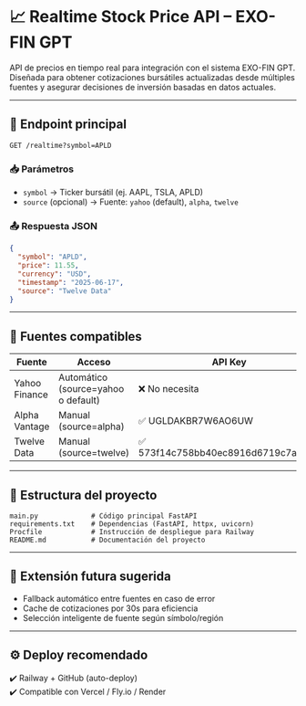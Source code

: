 # 📈 Realtime Stock Price API – EXO-FIN GPT

API de precios en tiempo real para integración con el sistema EXO-FIN GPT. Diseñada para obtener cotizaciones bursátiles actualizadas desde múltiples fuentes y asegurar decisiones de inversión basadas en datos actuales.

---

## 🚀 Endpoint principal

```
GET /realtime?symbol=APLD
```

### 📥 Parámetros

- `symbol` → Ticker bursátil (ej. AAPL, TSLA, APLD)
- `source` (opcional) → Fuente: `yahoo` (default), `alpha`, `twelve`

### 📤 Respuesta JSON

```json
{
  "symbol": "APLD",
  "price": 11.55,
  "currency": "USD",
  "timestamp": "2025-06-17",
  "source": "Twelve Data"
}
```

---

## 🔌 Fuentes compatibles

| Fuente          | Acceso                                | API Key                  | Estado     |
|------------------|----------------------------------------|---------------------------|-------------|
| Yahoo Finance   | Automático (source=yahoo o default)    | ❌ No necesita            | ✅ Listo    |
| Alpha Vantage   | Manual (source=alpha)                  | ✅ UGLDAKBR7W6AO6UW       | ✅ Listo    |
| Twelve Data     | Manual (source=twelve)                 | ✅ 573f14c758bb40ec8916d6719c7a805b | ✅ Listo    |

---

## 📁 Estructura del proyecto

```
main.py             # Código principal FastAPI
requirements.txt    # Dependencias (FastAPI, httpx, uvicorn)
Procfile            # Instrucción de despliegue para Railway
README.md           # Documentación del proyecto
```

---

## 🧠 Extensión futura sugerida

- Fallback automático entre fuentes en caso de error
- Cache de cotizaciones por 30s para eficiencia
- Selección inteligente de fuente según símbolo/región

---

## ⚙️ Deploy recomendado

✔️ Railway + GitHub (auto-deploy)  
✔️ Compatible con Vercel / Fly.io / Render  

